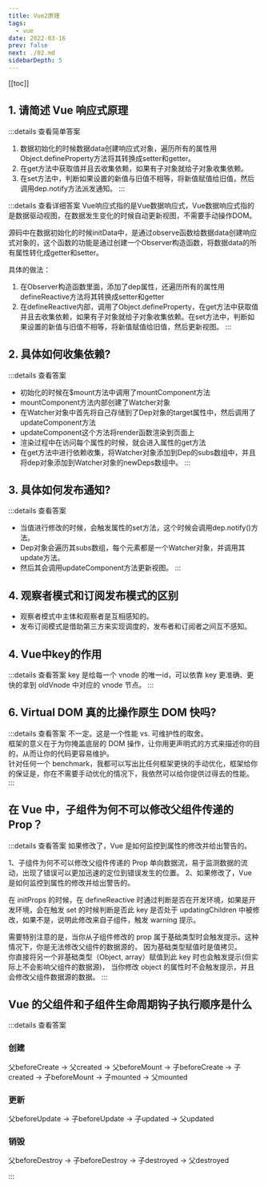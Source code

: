 ```yaml
---
title: Vue2原理
tags: 
  - vue
date: 2022-03-16
prev: false
next: ./02.md
sidebarDepth: 5
---
```


[[toc]]

## 1. 请简述 Vue 响应式原理

:::details 查看简单答案
1. 数据初始化的时候数据data创建响应式对象，遍历所有的属性用Object.defineProperty方法将其转换成setter和getter。
2. 在get方法中获取值并且去收集依赖，如果有子对象就给子对象收集依赖。
3. 在set方法中，判断如果设置的新值与旧值不相等，将新值赋值给旧值，然后调用dep.notify方法派发通知。
:::

:::details 查看详细答案
Vue响应式指的是Vue数据响应式，Vue数据响应式指的是数据驱动视图，在数据发生变化的时候自动更新视图，不需要手动操作DOM。

源码中在数据初始化的时候initData中，是通过observe函数给数据data创建响应式对象的，这个函数的功能是通过创建一个Observer构造函数，将数据data的所有属性转化成getter和setter。

具体的做法：

1. 在Observer构造函数里面，添加了dep属性，还遍历所有的属性用defineReactive方法将其转换成setter和getter
2. 在defineReactive内部，调用了Object.defineProperty，在get方法中获取值并且去收集依赖，如果有子对象就给子对象收集依赖。在set方法中，判断如果设置的新值与旧值不相等，将新值赋值给旧值，然后更新视图。
:::

## 2. 具体如何收集依赖?

:::details 查看答案
- 初始化的时候在$mount方法中调用了mountComponent方法
- mountComponent方法内部创建了Watcher对象
- 在Watcher对象中首先将自己存储到了Dep对象的target属性中，然后调用了updateComponent方法
- updateComponent这个方法将render函数渲染到页面上
- 渲染过程中在访问每个属性的时候，就会进入属性的get方法
- 在get方法中进行依赖收集，将Watcher对象添加到Dep的subs数组中，并且将dep对象添加到Watcher对象的newDeps数组中。
:::

## 3. 具体如何发布通知?

:::details 查看答案
- 当值进行修改的时候，会触发属性的set方法，这个时候会调用dep.notify()方法。
- Dep对象会遍历其subs数组，每个元素都是一个Watcher对象，并调用其update方法。
- 然后其会调用updateComponent方法更新视图。
:::

## 4. 观察者模式和订阅发布模式的区别

- 观察者模式中主体和观察者是互相感知的。
- 发布订阅模式是借助第三方来实现调度的，发布者和订阅者之间互不感知。
## 4. Vue中key的作用 <Badge text="TODO" type="error"/>

:::details 查看答案
key 是给每一个 vnode 的唯一id，可以依靠 key 更准确、更快的拿到 oldVnode 中对应的 vnode 节点。
:::

## 6. Virtual DOM 真的比操作原生 DOM 快吗?

:::details 查看答案
不一定。这是一个性能 vs. 可维护性的取舍。  
框架的意义在于为你掩盖底层的 DOM 操作，让你用更声明式的方式来描述你的目的，从而让你的代码更容易维护。  
针对任何一个 benchmark，我都可以写出比任何框架更快的手动优化，框架给你的保证是，你在不需要手动优化的情况下，我依然可以给你提供过得去的性能。
:::

## 在 Vue 中，子组件为何不可以修改父组件传递的 Prop？
:::details 查看答案
如果修改了，Vue 是如何监控到属性的修改并给出警告的。

1、子组件为何不可以修改父组件传递的 Prop 单向数据流，易于监测数据的流动，出现了错误可以更加迅速的定位到错误发生的位置。 
2、如果修改了，Vue 是如何监控到属性的修改并给出警告的。

在 initProps 的时候，在 defineReactive 时通过判断是否在开发环境，如果是开发环境，会在触发 set 的时候判断是否此 key 是否处于 updatingChildren 中被修改，如果不是，说明此修改来自子组件，触发 warning 提示。

需要特别注意的是，当你从子组件修改的 prop 属于基础类型时会触发提示。这种情况下，你是无法修改父组件的数据源的， 因为基础类型赋值时是值拷贝。  
你直接将另一个非基础类型（Object, array）赋值到此 key 时也会触发提示(但实际上不会影响父组件的数据源)， 当你修改 object 的属性时不会触发提示，并且会修改父组件数据源的数据。
:::

## Vue 的父组件和子组件生命周期钩子执行顺序是什么

:::details 查看答案
### 创建
父beforeCreate -> 父created -> 父beforeMount -> 子beforeCreate -> 子created -> 子beforeMount -> 子mounted -> 父mounted

### 更新
父beforeUpdate -> 子beforeUpdate -> 子updated -> 父updated

### 销毁
父beforeDestroy -> 子beforeDestroy -> 子destroyed -> 父destroyed

:::